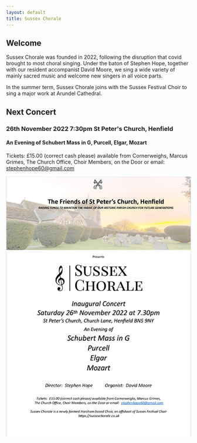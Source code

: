 ```yaml
---
layout: default
title: Sussex Chorale
---
```

## Welcome

Sussex Chorale was founded in 2022, following the disruption that covid brought to most choral singing. Under the baton of Stephen Hope, together with our resident accompanist David Moore, we sing a wide variety of mainly sacred music and welcome new singers in all voice parts.

In the summer term, Sussex Chorale joins with the Sussex Festival Choir to sing a major work at Arundel Cathedral.

## Next Concert

### 26th November 2022  7:30pm St Peter's Church, Henfield


#### An Evening of Schubert Mass in G, Purcell, Elgar, Mozart

Tickets:  £15.00 (correct cash please) available from Cornerweighs, Marcus Grimes,
The Church Office, Choir Members, on the Door or email:  <a href="mailto:stephenhope60@gmail.com">stephenhope60@gmail.com</a>


<a href="/assets/images/concert2022-11-26.pdf">
<img src="/assets/images/concert2022-11-26.png" class="concert-img" alt="" />
</a>